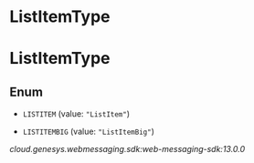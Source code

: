 # ListItemType


# ListItemType

## Enum


* `LISTITEM` (value: `"ListItem"`)

* `LISTITEMBIG` (value: `"ListItemBig"`)




_cloud.genesys.webmessaging.sdk:web-messaging-sdk:13.0.0_
